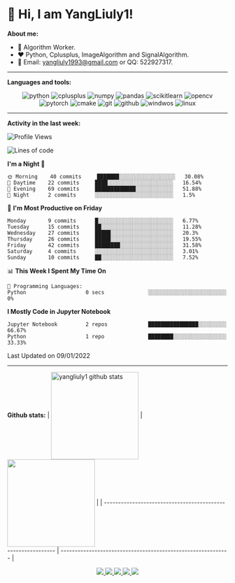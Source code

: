 # 👋 Hi, I am YangLiuly1!

**About me:**

- 💼 Algorithm Worker.
- ❤️ Python, Cplusplus, ImageAlgorithm and SignalAlgorithm.
- 💬 Email: yangliuly1993@gmail.com or QQ: 522927317.

---

**Languages and tools:** 

<p align="center">
	<img alt="python" src="https://img.shields.io/badge/Python-3776AB?style=flat-square&logo=python&logoColor=white" />
	<img alt="cplusplus" src="https://img.shields.io/badge/C%2B%2B-00599C?style=flat-square&logo=c%2B%2B&logoColor=white" />
	<img alt="numpy" src="https://img.shields.io/badge/Numpy-777BB4?style=flat-square&logo=numpy&logoColor=white" >
	<img alt="pandas", src="https://img.shields.io/badge/Pandas-%23150458.svg?style=flat-square&logo=pandas&logoColor=white" />
	<img alt="scikitlearn", src="https://img.shields.io/badge/Scikit--learn-%23F7931E.svg?style=flat-square&logo=scikit-learn&logoColor=white" />
	<img alt="opencv" src="https://img.shields.io/badge/Opencv-%23white.svg?style=flat-square&logo=opencv&logoColor=white" />
	<img alt="pytorch" src="https://img.shields.io/badge/PyTorch-%23EE4C2C.svg?flat-square&logo=PyTorch&logoColor=white" />
	<img alt="cmake" src="https://img.shields.io/badge/CMake-064F8C?style=flat-square&logo=cmake&logoColor=white" >
	<img alt="git" src="https://img.shields.io/badge/Git-F05032?style=flat-square&logo=git&logoColor=white" />
	<img alt="github" src="https://img.shields.io/badge/GitHub-100000?style=flat-square&logo=github&logoColor=white" />
	<img alt="windwos", src="https://img.shields.io/badge/Windows-0078D6?style=flat-square&logo=windows&logoColor=white" />
	<img alt="linux" src="https://img.shields.io/badge/Linux-FCC624?style=flat-square&logo=linux&logoColor=black" />
</p>

---

**Activity in the last week:**

<!--START_SECTION:waka-->
![Profile Views](http://img.shields.io/badge/Profile%20Views-1-blue)

![Lines of code](https://img.shields.io/badge/From%20Hello%20World%20I%27ve%20Written-16%20Thousand%20lines%20of%20code-blue)

**I'm a Night 🦉** 

```text
🌞 Morning    40 commits     ███████░░░░░░░░░░░░░░░░░░   30.08% 
🌆 Daytime    22 commits     ████░░░░░░░░░░░░░░░░░░░░░   16.54% 
🌃 Evening    69 commits     █████████████░░░░░░░░░░░░   51.88% 
🌙 Night      2 commits      ░░░░░░░░░░░░░░░░░░░░░░░░░   1.5%

```
📅 **I'm Most Productive on Friday** 

```text
Monday       9 commits      █░░░░░░░░░░░░░░░░░░░░░░░░   6.77% 
Tuesday      15 commits     ██░░░░░░░░░░░░░░░░░░░░░░░   11.28% 
Wednesday    27 commits     █████░░░░░░░░░░░░░░░░░░░░   20.3% 
Thursday     26 commits     █████░░░░░░░░░░░░░░░░░░░░   19.55% 
Friday       42 commits     ████████░░░░░░░░░░░░░░░░░   31.58% 
Saturday     4 commits      ░░░░░░░░░░░░░░░░░░░░░░░░░   3.01% 
Sunday       10 commits     ██░░░░░░░░░░░░░░░░░░░░░░░   7.52%

```


📊 **This Week I Spent My Time On** 

```text
💬 Programming Languages: 
Python                   0 secs              ░░░░░░░░░░░░░░░░░░░░░░░░░   0%

```

**I Mostly Code in Jupyter Notebook** 

```text
Jupyter Notebook         2 repos             ████████████████░░░░░░░░░   66.67% 
Python                   1 repo              ████████░░░░░░░░░░░░░░░░░   33.33%

```



 Last Updated on 09/01/2022
<!--END_SECTION:waka-->

---

**Github stats:**
| <a href="https://github.com/yangliuly1?tab=repositories"><img align="center" src="https://github-readme-stats.vercel.app/api?username=yangliuly1&show_icons=true&include_all_commits=true&theme=buefy&hide_border=true" alt="yangliuly1 github stats" height="200"/></a> | <a href="https://github.com/yangliuly1?tab=repositories"><img align="center" src="https://github-readme-stats.vercel.app/api/top-langs/?username=yangliuly1&layout=compact&theme=buefy&hide_border=true&hide=jupyter%20notebook" height="200"/></a> |
| ------------------------------------------------------------ | ------------------------------------------------------------ |

<p align="center">
   <a href="https://github.com/yangliuly1">
    <img src="https://badges.pufler.dev/visits/yangliuly1/yangliuly1?style=flat-square&color=black&logo=github">
  </a>
  <a href="https://github.com/yangliuly1">
    <img src="https://badges.pufler.dev/years/yangliuly1?style=flat-square&color=black&logo=github">
  </a>
  <a href="https://github.com/yangliuly1?tab=repositories">
    <img src="https://badges.pufler.dev/repos/yangliuly1?style=flat-square&color=black&logo=github">
  </a>
  <a href="https://gist.github.com/yangliuly1">
    <img src="https://badges.pufler.dev/gists/yangliuly1?style=flat-square&color=black&logo=github">
  </a>
  <a href="https://github.com/yangliuly1">
    <img src="https://badges.pufler.dev/commits/monthly/yangliuly1?style=flat-square&color=black&logo=github">
  </a>	
</p>

